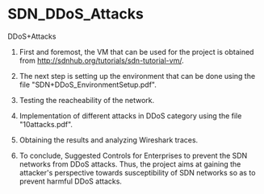 # SDN_DDoS_Attacks
DDoS+Attacks

1. First and foremost, the VM that can be used for the project is obtained from http://sdnhub.org/tutorials/sdn-tutorial-vm/.

2. The next step is setting up the environment that can be done using the file "SDN+DDoS_EnvironmentSetup.pdf".

3. Testing the reacheability of the network.

4. Implementation of different attacks in DDoS category using the file "10attacks.pdf".

5. Obtaining the results and analyzing Wireshark traces.

6. To conclude, Suggested Controls for Enterprises to prevent the SDN networks from DDoS attacks. Thus, the project aims at gaining the attacker's perspective towards susceptibility of SDN networks so as to prevent harmful DDoS attacks.
